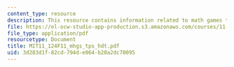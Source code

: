 ```yaml
---
content_type: resource
description: This resource contains information related to math games type handout.
file: https://ol-ocw-studio-app-production.s3.amazonaws.com/courses/11-124-introduction-to-education-looking-forward-and-looking-back-on-education-fall-2011/3d283d1f82cd794de064b20a2dc70095_MIT11_124F11_mhgs_tps_hdt.pdf
file_type: application/pdf
resourcetype: Document
title: MIT11_124F11_mhgs_tps_hdt.pdf
uid: 3d283d1f-82cd-794d-e064-b20a2dc70095
---
```

